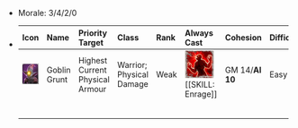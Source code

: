 - Morale: 3/4/2/0
- |Icon   |Name   |Priority Target   |Class   |Rank   |Always Cast   |Cohesion   |Difficulty   |
  |---|---|---|---|---|---|---|---|
  |![Goblin Grunt.PNG](../assets/Goblin_Grunt_1723465484563_0.PNG)   |Goblin Grunt   |Highest Current Physical Armour   |Warrior; Physical Damage   |Weak   |![Enrage.PNG](../assets/Enrage_1723469782366_0.PNG) [[SKILL: Enrage]]   |GM 14/**AI 10**   |Easy   |
  |   |   |   |   |   |   |   |   |
  |   |   |   |   |   |   |   |   |
  |   |   |   |   |   |   |   |   |
  |   |   |   |   |   |   |   |   |
  |   |   |   |   |   |   |   |   |
  |   |   |   |   |   |   |   |   |